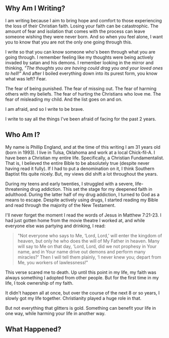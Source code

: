 ## Why Am I Writing?
I am writing because I aim to bring hope and comfort to those experiencing the loss of their Christian faith. Losing your faith can be catastrophic. The amount of fear and isolation that comes with the process can leave someone wishing they were never born. And so when you feel alone, I want you to know that you are not the only one going through this.

I write so that you can know someone who's been through what you are going through. I remember feeling like my thoughts were being actively invaded by satan and his demons. I remember looking in the mirror and thinking, *"The thoughts you are having could drag you and your loved ones to hell!"* And after I boiled everything down into its purest form, you know what was left? Fear.

The fear of being punished. The fear of missing out. The fear of harming others with my beliefs. The fear of hurting the Christians who love me. The fear of misleading my child. And the list goes on and on.

I am afraid, and so I write to be brave.

I write to say all the things I've been afraid of facing for the past 2 years.

## Who Am I?
My name is Phillip England, and at the time of this writing I am 31 years old (born in 1993). I live in Tulsa, Oklahoma and work at a local Chick-fil-A. I have been a Christian my entire life. Specifically, a Christian Fundamentalist. That is, I believed the entire Bible to be absolutely true (despite never having read it fully). If I had to put a denomination on it, I think Southern Baptist fits quite nicely. But, my views did shift a lot throughout the years.

During my teens and early twenties, I struggled with a severe, life-threatening drug addiction. This set the stage for my deepened faith in adulthood. During the latter half of my drug addiction, I turned to God as a means to escape. Despite actively using drugs, I started reading my Bible and read through the majority of the New Testament. 

I'll never forget the moment I read the words of Jesus in Matthew 7:21-23. I had just gotten home from the movie theatre I worked at, and while everyone else was partying and drinking, I read:

> "Not everyone who says to Me, ‘Lord, Lord,’ 
> will enter the kingdom of heaven, 
> but only he who does the will of My Father in heaven. 
> Many will say to Me on that day, 
> ‘Lord, Lord, did we not prophesy in Your name, 
> and in Your name drive out demons and perform many miracles?’ 
> Then I will tell them plainly, 
> ‘I never knew you; depart from Me, you workers of lawlessness!"

This verse scared me to death. Up until this point in my life, my faith was always something I adopted from other people. But for the first time in my life, I took ownership of my faith.

It didn't happen all at once, but over the course of the next 8 or so years, I slowly got my life together. Christianity played a huge role in that.

But not everything that glitters is gold. Something can benefit your life in one way, while harming your life in another way.

## What Happened?
